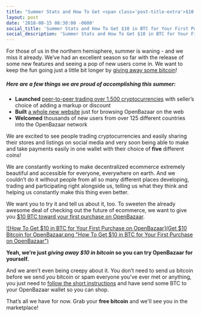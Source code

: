 ```yaml
---
title: "Summer Stats and How To Get <span class='post-title-extra'>$10 in BTC</span> for Your First Purchase on OpenBazaar"
layout: post
date: '2018-08-15 08:30:00 -0600'
social_title: 'Summer Stats and How To Get $10 in BTC for Your First Purchase on OpenBazaar'
social_description: 'Summer Stats and How To Get $10 in BTC for Your First Purchase on OpenBazaar'
---
```


For those of us in the northern hemisphere, summer is waning - and we miss it already. We’ve had an excellent season so far with the release of some new features and seeing a pop of new users come in. We want to keep the fun going just a little bit longer by [giving away some bitcoin](https://openbazaar.com/bitcoin-promotion)!

##### Here are a few things we are proud of accomplishing this summer:

* **Launched** [peer-to-peer trading over 1,500 cryptocurrencies](https://openbazaar.org/blog/New-OpenBazaar-Release-Enables-Trading-1500-Cryptocurrencies/) with seller’s choice of adding a markup or discount
* **Built** [a whole new website](https://openbazaar.com) just for browsing OpenBazaar on the web
* **Welcomed** thousands of new users from over 125 different countries into the OpenBazaar network

We are excited to see people trading cryptocurrencies and easily sharing their stores and listings on social media and very soon being able to make and take payments easily in one wallet with their choice of **five** different coins!

We are constantly working to make decentralized ecommerce extremely beautiful and accessible for everyone, everywhere on earth. And we couldn’t do it without people from all so many different places developing, trading and participating right alongside us, telling us what they think and helping us constantly make this thing even better.

We want you to try it and tell us about it, too. To sweeten the already awesome deal of checking out the future of ecommerce, we want to give you [$10 BTC toward your first purchase on OpenBazaar](https://openbazaar.com/bitcoin-promotion).

<a href="https://openbazaar.com/bitcoin-promotion" target="_blank">![How To Get $10 in BTC for Your First Purchase on OpenBazaar](Get $10 Bitcoin for OpenBazaar.png "How To Get $10 in BTC for Your First Purchase on OpenBazaar")</a>

**Yeah, we’re just _giving away $10 in bitcoin_ so you can try OpenBazaar for yourself.** 

And we aren’t even being creepy about it. You don’t need to send _us_ bitcoin before we send _you_ bitcoin or spam everyone you’ve ever met or anything, you just need to [follow the short instructions](https://openbazaar.com/bitcoin-promotion) and have send some BTC to your OpenBazaar wallet so you can shop.

That’s all we have for now. Grab your **free bitcoin** and we'll see you in the marketplace!






